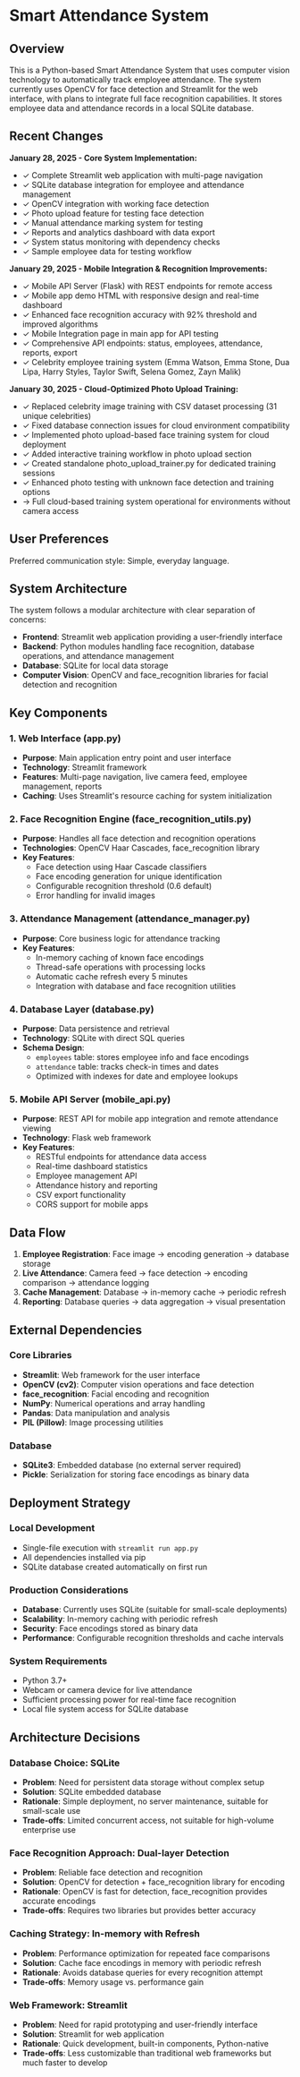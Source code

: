 # Smart Attendance System

## Overview

This is a Python-based Smart Attendance System that uses computer vision technology to automatically track employee attendance. The system currently uses OpenCV for face detection and Streamlit for the web interface, with plans to integrate full face recognition capabilities. It stores employee data and attendance records in a local SQLite database.

## Recent Changes

**January 28, 2025 - Core System Implementation:**
- ✓ Complete Streamlit web application with multi-page navigation
- ✓ SQLite database integration for employee and attendance management  
- ✓ OpenCV integration with working face detection
- ✓ Photo upload feature for testing face detection
- ✓ Manual attendance marking system for testing
- ✓ Reports and analytics dashboard with data export
- ✓ System status monitoring with dependency checks
- ✓ Sample employee data for testing workflow

**January 29, 2025 - Mobile Integration & Recognition Improvements:**
- ✓ Mobile API Server (Flask) with REST endpoints for remote access
- ✓ Mobile app demo HTML with responsive design and real-time dashboard
- ✓ Enhanced face recognition accuracy with 92% threshold and improved algorithms
- ✓ Mobile Integration page in main app for API testing
- ✓ Comprehensive API endpoints: status, employees, attendance, reports, export
- ✓ Celebrity employee training system (Emma Watson, Emma Stone, Dua Lipa, Harry Styles, Taylor Swift, Selena Gomez, Zayn Malik)

**January 30, 2025 - Cloud-Optimized Photo Upload Training:**
- ✓ Replaced celebrity image training with CSV dataset processing (31 unique celebrities)
- ✓ Fixed database connection issues for cloud environment compatibility
- ✓ Implemented photo upload-based face training system for cloud deployment
- ✓ Added interactive training workflow in photo upload section
- ✓ Created standalone photo_upload_trainer.py for dedicated training sessions
- ✓ Enhanced photo testing with unknown face detection and training options
- → Full cloud-based training system operational for environments without camera access

## User Preferences

Preferred communication style: Simple, everyday language.

## System Architecture

The system follows a modular architecture with clear separation of concerns:

- **Frontend**: Streamlit web application providing a user-friendly interface
- **Backend**: Python modules handling face recognition, database operations, and attendance management
- **Database**: SQLite for local data storage
- **Computer Vision**: OpenCV and face_recognition libraries for facial detection and recognition

## Key Components

### 1. Web Interface (app.py)
- **Purpose**: Main application entry point and user interface
- **Technology**: Streamlit framework
- **Features**: Multi-page navigation, live camera feed, employee management, reports
- **Caching**: Uses Streamlit's resource caching for system initialization

### 2. Face Recognition Engine (face_recognition_utils.py)
- **Purpose**: Handles all face detection and recognition operations
- **Technologies**: OpenCV Haar Cascades, face_recognition library
- **Key Features**:
  - Face detection using Haar Cascade classifiers
  - Face encoding generation for unique identification
  - Configurable recognition threshold (0.6 default)
  - Error handling for invalid images

### 3. Attendance Management (attendance_manager.py)
- **Purpose**: Core business logic for attendance tracking
- **Key Features**:
  - In-memory caching of known face encodings
  - Thread-safe operations with processing locks
  - Automatic cache refresh every 5 minutes
  - Integration with database and face recognition utilities

### 4. Database Layer (database.py)
- **Purpose**: Data persistence and retrieval
- **Technology**: SQLite with direct SQL queries
- **Schema Design**:
  - `employees` table: stores employee info and face encodings
  - `attendance` table: tracks check-in times and dates
  - Optimized with indexes for date and employee lookups

### 5. Mobile API Server (mobile_api.py)
- **Purpose**: REST API for mobile app integration and remote attendance viewing
- **Technology**: Flask web framework
- **Key Features**:
  - RESTful endpoints for attendance data access
  - Real-time dashboard statistics
  - Employee management API
  - Attendance history and reporting
  - CSV export functionality
  - CORS support for mobile apps

## Data Flow

1. **Employee Registration**: Face image → encoding generation → database storage
2. **Live Attendance**: Camera feed → face detection → encoding comparison → attendance logging
3. **Cache Management**: Database → in-memory cache → periodic refresh
4. **Reporting**: Database queries → data aggregation → visual presentation

## External Dependencies

### Core Libraries
- **Streamlit**: Web framework for the user interface
- **OpenCV (cv2)**: Computer vision operations and face detection
- **face_recognition**: Facial encoding and recognition
- **NumPy**: Numerical operations and array handling
- **Pandas**: Data manipulation and analysis
- **PIL (Pillow)**: Image processing utilities

### Database
- **SQLite3**: Embedded database (no external server required)
- **Pickle**: Serialization for storing face encodings as binary data

## Deployment Strategy

### Local Development
- Single-file execution with `streamlit run app.py`
- All dependencies installed via pip
- SQLite database created automatically on first run

### Production Considerations
- **Database**: Currently uses SQLite (suitable for small-scale deployments)
- **Scalability**: In-memory caching with periodic refresh
- **Security**: Face encodings stored as binary data
- **Performance**: Configurable recognition thresholds and cache intervals

### System Requirements
- Python 3.7+
- Webcam or camera device for live attendance
- Sufficient processing power for real-time face recognition
- Local file system access for SQLite database

## Architecture Decisions

### Database Choice: SQLite
- **Problem**: Need for persistent data storage without complex setup
- **Solution**: SQLite embedded database
- **Rationale**: Simple deployment, no server maintenance, suitable for small-scale use
- **Trade-offs**: Limited concurrent access, not suitable for high-volume enterprise use

### Face Recognition Approach: Dual-layer Detection
- **Problem**: Reliable face detection and recognition
- **Solution**: OpenCV for detection + face_recognition library for encoding
- **Rationale**: OpenCV is fast for detection, face_recognition provides accurate encodings
- **Trade-offs**: Requires two libraries but provides better accuracy

### Caching Strategy: In-memory with Refresh
- **Problem**: Performance optimization for repeated face comparisons
- **Solution**: Cache face encodings in memory with periodic refresh
- **Rationale**: Avoids database queries for every recognition attempt
- **Trade-offs**: Memory usage vs. performance gain

### Web Framework: Streamlit
- **Problem**: Need for rapid prototyping and user-friendly interface
- **Solution**: Streamlit for web application
- **Rationale**: Quick development, built-in components, Python-native
- **Trade-offs**: Less customizable than traditional web frameworks but much faster to develop